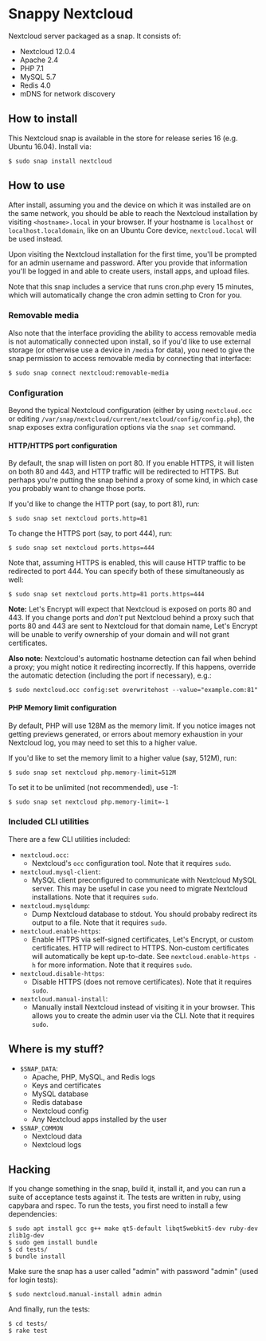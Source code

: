 # Snappy Nextcloud

Nextcloud server packaged as a snap. It consists of:

- Nextcloud 12.0.4
- Apache 2.4
- PHP 7.1
- MySQL 5.7
- Redis 4.0
- mDNS for network discovery


## How to install

This Nextcloud snap is available in the store for release series 16 (e.g. Ubuntu
16.04). Install via:

    $ sudo snap install nextcloud


## How to use

After install, assuming you and the device on which it was installed are on the
same network, you should be able to reach the Nextcloud installation by visiting
`<hostname>.local` in your browser. If your hostname is `localhost` or
`localhost.localdomain`, like on an Ubuntu Core device, `nextcloud.local` will
be used instead.

Upon visiting the Nextcloud installation for the first time, you'll be prompted
for an admin username and password. After you provide that information you'll be
logged in and able to create users, install apps, and upload files.

Note that this snap includes a service that runs cron.php every 15 minutes,
which will automatically change the cron admin setting to Cron for you.


### Removable media

Also note that the interface providing the ability to access removable media is
not automatically connected upon install, so if you'd like to use external
storage (or otherwise use a device in `/media` for data), you need to give the
snap permission to access removable media by connecting that interface:

    $ sudo snap connect nextcloud:removable-media
    
    
### Configuration

Beyond the typical Nextcloud configuration (either by using `nextcloud.occ` or
editing `/var/snap/nextcloud/current/nextcloud/config/config.php`), the snap
exposes extra configuration options via the `snap set` command.


#### HTTP/HTTPS port configuration

By default, the snap will listen on port 80. If you enable HTTPS, it will listen
on both 80 and 443, and HTTP traffic will be redirected to HTTPS. But perhaps
you're putting the snap behind a proxy of some kind, in which case you probably
want to change those ports.

If you'd like to change the HTTP port (say, to port 81), run:

    $ sudo snap set nextcloud ports.http=81

To change the HTTPS port (say, to port 444), run:

    $ sudo snap set nextcloud ports.https=444

Note that, assuming HTTPS is enabled, this will cause HTTP traffic to be
redirected to port 444. You can specify both of these simultaneously as well:

    $ sudo snap set nextcloud ports.http=81 ports.https=444

**Note:** Let's Encrypt will expect that Nextcloud is exposed on ports 80 and
443. If you change ports and _don't_ put Nextcloud behind a proxy such that
ports 80 and 443 are sent to Nextcloud for that domain name, Let's Encrypt will
be unable to verify ownership of your domain and will not grant certificates.

**Also note:** Nextcloud's automatic hostname detection can fail when behind
a proxy; you might notice it redirecting incorrectly. If this happens, override
the automatic detection (including the port if necessary), e.g.:

    $ sudo nextcloud.occ config:set overwritehost --value="example.com:81"
    

#### PHP Memory limit configuration

By default, PHP will use 128M as the memory limit. If you notice images not
getting previews generated, or errors about memory exhaustion in your Nextcloud
log, you may need to set this to a higher value.

If you'd like to set the memory limit to a higher value (say, 512M), run:

    $ sudo snap set nextcloud php.memory-limit=512M
    
To set it to be unlimited (not recommended), use -1:

    $ sudo snap set nextcloud php.memory-limit=-1


### Included CLI utilities

There are a few CLI utilities included:

- `nextcloud.occ`:
    - Nextcloud's `occ` configuration tool. Note that it requires `sudo`.
- `nextcloud.mysql-client`:
    - MySQL client preconfigured to communicate with Nextcloud MySQL server.
      This may be useful in case you need to migrate Nextcloud installations.
      Note that it requires `sudo`.
- `nextcloud.mysqldump`:
    - Dump Nextcloud database to stdout. You should probaby redirect its output
      to a file. Note that it requires `sudo`.
- `nextcloud.enable-https`:
    - Enable HTTPS via self-signed certificates, Let's Encrypt, or custom
      certificates. HTTP will redirect to HTTPS. Non-custom certificates will
      automatically be kept up-to-date. See `nextcloud.enable-https -h` for more
      information. Note that it requires `sudo`.
- `nextcloud.disable-https`:
    - Disable HTTPS (does not remove certificates). Note that it requires
      `sudo`.
- `nextcloud.manual-install`:
    - Manually install Nextcloud instead of visiting it in your browser. This
      allows you to create the admin user via the CLI. Note that it requires
      `sudo`.


## Where is my stuff?

- `$SNAP_DATA`:
    - Apache, PHP, MySQL, and Redis logs
    - Keys and certificates
    - MySQL database
    - Redis database
    - Nextcloud config
    - Any Nextcloud apps installed by the user
- `$SNAP_COMMON`
    - Nextcloud data
    - Nextcloud logs


## Hacking

If you change something in the snap, build it, install it, and you can run a
suite of acceptance tests against it. The tests are written in ruby, using
capybara and rspec. To run the tests, you first need to install a few
dependencies:

    $ sudo apt install gcc g++ make qt5-default libqt5webkit5-dev ruby-dev zlib1g-dev
    $ sudo gem install bundle
    $ cd tests/
    $ bundle install

Make sure the snap has a user called "admin" with password "admin" (used for
login tests):

    $ sudo nextcloud.manual-install admin admin

And finally, run the tests:

    $ cd tests/
    $ rake test
